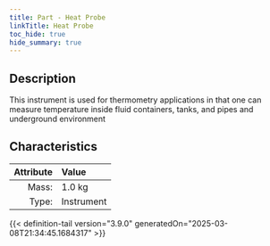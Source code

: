 ```yaml
---
title: Part - Heat Probe
linkTitle: Heat Probe
toc_hide: true
hide_summary: true
---
```

<!-- This is generated by the MarsSim HelpGenertor, do not edit. -->

## Description
This instrument is used for thermometry applications in that one can measure temperature inside&#10;&#9;&#9;fluid containers, tanks, and pipes and underground environment

## Characteristics

| Attribute      | Value |
|--------:|:------|
|Mass:|1.0 kg|
|Type:|Instrument|





{{< definition-tail version="3.9.0" generatedOn="2025-03-08T21:34:45.1684317" >}}



